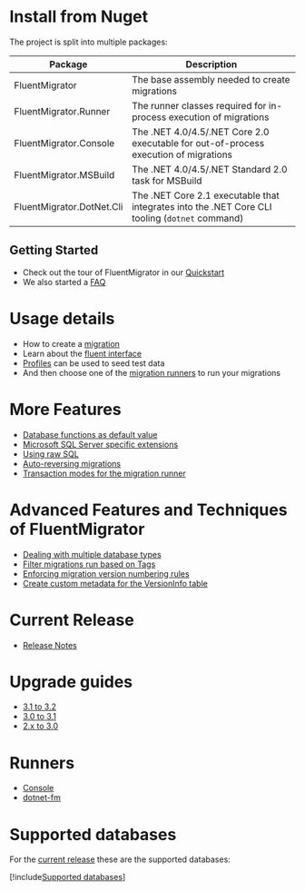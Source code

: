 # Install from Nuget

The project is split into multiple packages:

Package | Description
--------|-------------
FluentMigrator | The base assembly needed to create migrations
FluentMigrator.Runner | The runner classes required for in-process execution of migrations
FluentMigrator.Console | The .NET 4.0/4.5/.NET Core 2.0 executable for out-of-process execution of migrations
FluentMigrator.MSBuild | The .NET 4.0/4.5/.NET Standard 2.0 task for MSBuild
FluentMigrator.DotNet.Cli | The .NET Core 2.1 executable that integrates into the .NET Core CLI tooling (`dotnet` command)

## Getting Started

* Check out the tour of FluentMigrator in our [Quickstart](xref:quickstart.md)
* We also started a [FAQ](xref:faq)

# Usage details

* How to create a [migration](xref:migration-example.md)
* Learn about the [fluent interface](fluent-interface.md)
* [Profiles](profiles.md) can be used to seed test data
* And then choose one of the [migration runners](migration-runners.md) to run your migrations

# More Features

* [Database functions as default value](xref:db-functions)
* [Microsoft SQL Server specific extensions](xref:sql-server-extensions.md)
* [Using raw SQL](xref:raw-sql)
* [Auto-reversing migrations](xref:migration-auto-reversing)
* [Transaction modes for the migration runner](xref:migration-transaction-behavior)

# Advanced Features and Techniques of FluentMigrator

* [Dealing with multiple database types](multi-db-support.md)
* [Filter migrations run based on Tags](xref:migration-filter-tags)
* [Enforcing migration version numbering rules](xref:migration-attribute-custom)
* [Create custom metadata for the VersionInfo table](xref:version-table-metadata)

# Current Release

* [Release Notes](https://github.com/fluentmigrator/fluentmigrator/releases)

# Upgrade guides

* [3.1 to 3.2](xref:upgrade-guide-3.1-to-3.2)
* [3.0 to 3.1](xref:upgrade-guide-3.0-to-3.1)
* [2.x to 3.0](xref:upgrade-guide-2.0-to-3.0)

# Runners

* [Console](xref:runner-console)
* [dotnet-fm](xref:dotnet-fm)

# Supported databases

For the [current release](https://github.com/fluentmigrator/fluentmigrator/releases/latest) these are the supported databases:

[!include[Supported databases](../snippets/supported-databases.md)]
